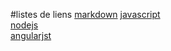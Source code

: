 #listes de liens
[markdown](./markdown.md)
[javascript](./javascript.md)  
[nodejs](./nodejs.md)  
[angularjst](./angularjs.md)  
